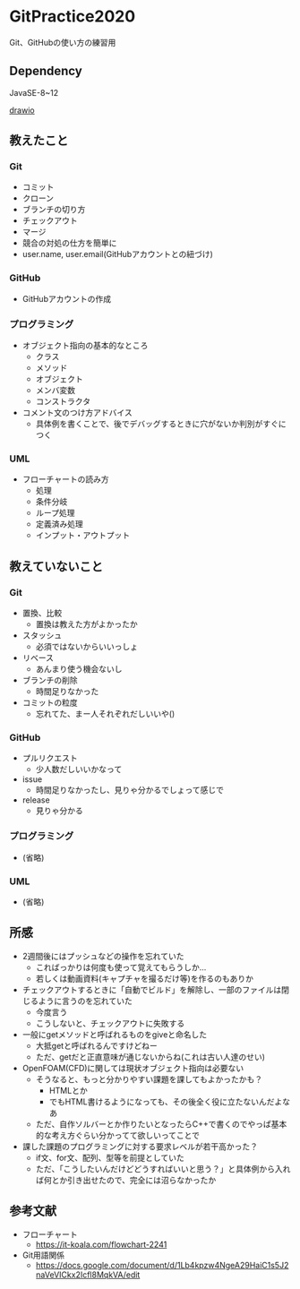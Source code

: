 # GitPractice2020
Git、GitHubの使い方の練習用

## Dependency
JavaSE-8~12

[drawio](https://app.diagrams.net/)


## 教えたこと
### Git
- コミット
- クローン
- ブランチの切り方
- チェックアウト
- マージ
- 競合の対処の仕方を簡単に
- user.name, user.email(GitHubアカウントとの紐づけ)

### GitHub
- GitHubアカウントの作成

### プログラミング
- オブジェクト指向の基本的なところ
	- クラス
	- メソッド
	- オブジェクト
	- メンバ変数
	- コンストラクタ
- コメント文のつけ方アドバイス
	- 具体例を書くことで、後でデバッグするときに穴がないか判別がすぐにつく


### UML
- フローチャートの読み方
	- 処理
	- 条件分岐
	- ループ処理
	- 定義済み処理
	- インプット・アウトプット


## 教えていないこと
### Git
- 置換、比較
	- 置換は教えた方がよかったか
- スタッシュ
	- 必須ではないからいいっしょ
- リベース
	- あんまり使う機会ないし
- ブランチの削除
	- 時間足りなかった
- コミットの粒度
	- 忘れてた、まー人それぞれだしいいや()


### GitHub
- プルリクエスト
	- 少人数だしいいかなって
- issue
	- 時間足りなかったし、見りゃ分かるでしょって感じで
- release
	- 見りゃ分かる

### プログラミング
- (省略)

### UML
- (省略)


## 所感
- 2週間後にはプッシュなどの操作を忘れていた
	- こればっかりは何度も使って覚えてもらうしか…
	- 若しくは動画資料(キャプチャを撮るだけ等)を作るのもありか
- チェックアウトするときに「自動でビルド」を解除し、一部のファイルは閉じるように言うのを忘れていた
	- 今度言う
	- こうしないと、チェックアウトに失敗する
- 一般にgetメソッドと呼ばれるものをgiveと命名した
	- 大抵getと呼ばれるんですけどねー
	- ただ、getだと正直意味が通じないからね(これは古い人達のせい)
- OpenFOAM(CFD)に関しては現状オブジェクト指向は必要ない
	- そうなると、もっと分かりやすい課題を課してもよかったかも？
		- HTMLとか
		- でもHTML書けるようになっても、その後全く役に立たないんだよなあ
	- ただ、自作ソルバーとか作りたいとなったらC++で書くのでやっぱ基本的な考え方ぐらい分かってて欲しいってことで
- 課した課題のプログラミングに対する要求レベルが若干高かった？
	- if文、for文、配列、型等を前提としていた
	- ただ、「こうしたいんだけどどうすればいいと思う？」と具体例から入れば何とか引き出せたので、完全には沼らなかったか




## 参考文献
- フローチャート
	- https://it-koala.com/flowchart-2241
- Git用語関係
	- https://docs.google.com/document/d/1Lb4kpzw4NgeA29HaiC1s5J2naVeVICkx2Icfl8MqkVA/edit


